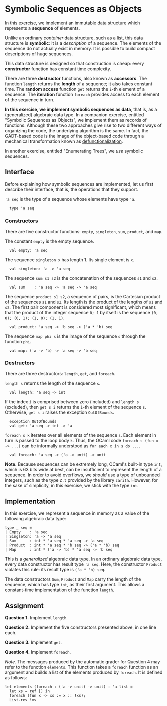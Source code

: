 # Symbolic Sequences as Objects

In this exercise, we implement an immutable data structure
which represents a **sequence** of elements.

Unlike an ordinary *container* data structure, such as a list,
this data structure is **symbolic**: it is a *description* of a
sequence. The elements of the sequence do not actually exist in
memory. It is possible to build compact descriptions of huge
sequences.

This data structure is designed so that construction is cheap:
every **constructor** function has constant time complexity.

There are three **destructor** functions, also known as **accessors**.
The function `length` returns the **length** of a sequence; it also takes
constant time. The **random access** function `get` returns the `i`-th
element of a sequence. The **iteration** function `foreach`
provides access to each element of the sequence in turn.

**In this exercise, we implement symbolic sequences as data**, that is,
as a (generalized) algebraic data type. In a companion
exercise, entitled "Symbolic Sequences as Objects", we implement them as
records of functions. Although these two approaches give
rise to two different ways of organizing the code, the underlying algorithm is
the same. In fact, the GADT-based code is the image of the object-based code
through a mechanical transformation known as
[defunctionalization](https://en.wikipedia.org/wiki/Defunctionalization).

In another exercise, entitled "Enumerating Trees",
we *use* symbolic sequences.

## Interface

Before explaining how symbolic sequences are implemented,
let us first describe their interface,
that is,
the operations that they support.

`'a seq` is the type of a sequence whose elements have type `'a`.
```
  type 'a seq
```

### Constructors

There are five constructor functions:
`empty`,
`singleton`,
`sum`,
`product`,
and `map`.

The constant `empty` is the empty sequence.

```
  val empty: 'a seq
```

The sequence `singleton x` has length 1. Its single element is `x`.

```
  val singleton: 'a -> 'a seq
```

The sequence `sum s1 s2` is the concatenation of the sequences `s1` and `s2`.

```
  val sum    : 'a seq -> 'a seq -> 'a seq
```

The sequence `product s1 s2`, a sequence of pairs, is the Cartesian product
of the sequences `s1` and `s2`. Its length is the product of the lengths of
`s1` and `s2`. The first pair component is considered most significant,
which means that the product of the integer sequence `0; 1` by itself is the
sequence `(0, 0); (0, 1); (1, 0); (1, 1)`.

```
  val product: 'a seq -> 'b seq -> ('a * 'b) seq
```

The sequence `map phi s` is the image of the sequence `s` through the function
`phi`.

```
  val map: ('a -> 'b) -> 'a seq -> 'b seq
```

### Destructors

There are three destructors: `length`, `get`, and `foreach`.

`length s` returns the length of the sequence `s`.

```
  val length: 'a seq -> int
```

If the index `i` is comprised between zero (included) and `length s` (excluded),
then `get s i` returns the `i`-th element of the sequence `s`.
Otherwise, `get s i` raises the exception `OutOfBounds`.

```
  exception OutOfBounds
  val get: 'a seq -> int -> 'a
```

`foreach s k` iterates over all elements of the sequence `s`.
Each element in turn is passed to the loop body `k`.
Thus, the OCaml code `foreach s (fun x -> ...)` can be
informally understood as `for each x in s do ...`.

```
  val foreach: 'a seq -> ('a -> unit) -> unit
```

**Note.**
Because sequences can be extremely long,
OCaml's built-in type `int`, which is 63 bits wide at best,
can be insufficient to represent the length of a sequence.
In order to avoid overflows, we *should* use a type of unbounded integers,
such as the type `Z.t` provided by the library `zarith`.
However, for the sake of simplicity,
in this exercise, we stick with the type `int`.

## Implementation

In this exercise, we represent a sequence in memory as a value of the
following algebraic data type:

```
type _ seq =
| Empty    : 'a seq
| Singleton: 'a -> 'a seq
| Sum      : int * 'a seq * 'a seq -> 'a seq
| Product  : int * 'a seq * 'b seq -> ('a * 'b) seq
| Map      : int * ('a -> 'b) * 'a seq -> 'b seq
```

This is a *generalized* algebraic data type.
In an ordinary algebraic data type,
every data constructor has result type `'a seq`.
Here, the constructor `Product` violates this rule:
its result type is `('a * 'b) seq`.

The data constructors `Sum`, `Product` and `Map` carry
the length of the sequence, which has type `int`,
as their first argument.
This allows a constant-time implementation of the function `length`.

## Assignment

**Question 1.** Implement `length`.

**Question 2.** Implement the five constructors presented above,
in one line each.

**Question 3.** Implement `get`.

**Question 4.** Implement `foreach`.

*Note.* The messages produced by the automatic grader for
Question 4 may refer to the function `elements`. This
function takes a `foreach` function as an argument and
builds a list of the elements produced by `foreach`.
It is defined as follows:

```
let elements (foreach : ('a -> unit) -> unit) : 'a list =
  let xs = ref [] in
  foreach (fun x -> xs := x :: !xs);
  List.rev !xs
```
